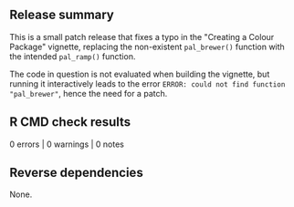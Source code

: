 ## Release summary

This is a small patch release that fixes a typo in the "Creating a Colour Package" vignette, replacing the non-existent `pal_brewer()` function with the intended `pal_ramp()` function.

The code in question is not evaluated when building the vignette, but running it interactively leads to the error `ERROR: could not find function "pal_brewer"`, hence the need for a patch.

## R CMD check results

0 errors | 0 warnings | 0 notes

## Reverse dependencies

None.
